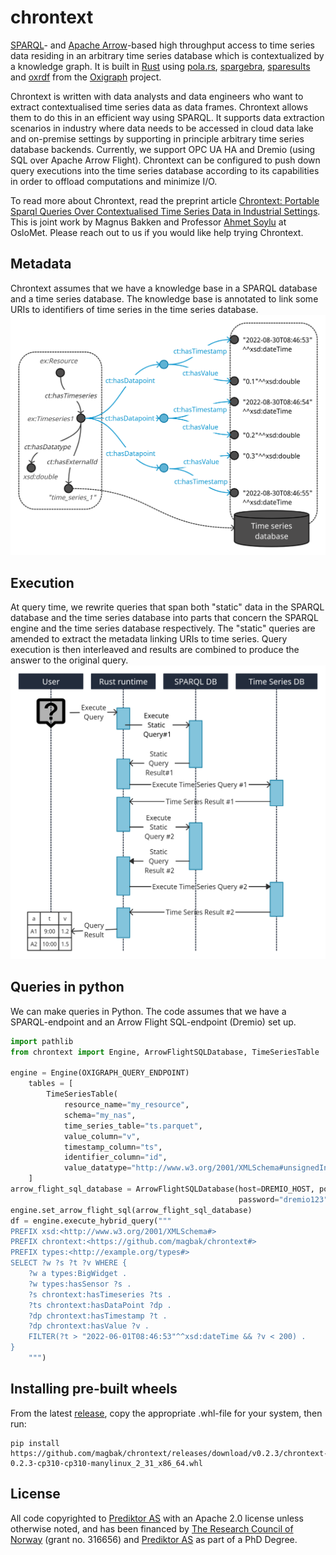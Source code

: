 # chrontext
[SPARQL](https://www.w3.org/TR/sparql11-overview/)- and [Apache Arrow](https://arrow.apache.org/)-based high throughput access to time series data residing in an arbitrary time series database which is contextualized by a knowledge graph. 
It is built in [Rust](https://www.rust-lang.org/) using [pola.rs](https://www.pola.rs/), [spargebra](https://docs.rs/spargebra/latest/spargebra/), [sparesults](https://docs.rs/sparesults/0.1.1/sparesults/) and [oxrdf](https://docs.rs/oxrdf/latest/oxrdf/) from the [Oxigraph](https://github.com/oxigraph/oxigraph) project. 

Chrontext is written with data analysts and data engineers who want to extract contextualised time series data as data frames. 
Chrontext allows them to do this in an efficient way using SPARQL. 
It supports data extraction scenarios in industry where data needs to be accessed in cloud data lake and on-premise settings by supporting in principle arbitrary time series database backends. 
Currently, we support OPC UA HA and Dremio (using SQL over Apache Arrow Flight). Chrontext can be configured to push down query executions into the time series database according to its capabilities in order to offload computations and minimize I/O. 

To read more about Chrontext, read the preprint article [Chrontext: Portable Sparql Queries Over Contextualised Time Series Data in Industrial Settings](https://papers.ssrn.com/sol3/papers.cfm?abstract_id=4310978).
This is joint work by Magnus Bakken and Professor [Ahmet Soylu](https://www.oslomet.no/om/ansatt/ahmetsoy/) at OsloMet. 
Please reach out to us if you would like help trying Chrontext. 

## Metadata
Chrontext assumes that we have a knowledge base in a SPARQL database and a time series database. The knowledge base is annotated to link some URIs to identifiers of time series in the time series database. 
![Chrontext Metadata Representation](doc/chrontext_representation.png)

## Execution
At query time, we rewrite queries that span both "static" data in the SPARQL database and the time series database into parts that concern the SPARQL engine and the time series database respectively. 
The "static" queries are amended to extract the metadata linking URIs to time series. 
Query execution is then interleaved and results are combined to produce the answer to the original query. 
![Chrontext sequence diagram](doc/chrontext_seq.png)

## Queries in python
We can make queries in Python. The code assumes that we have a SPARQL-endpoint and an Arrow Flight SQL-endpoint (Dremio) set up. 
```python
import pathlib
from chrontext import Engine, ArrowFlightSQLDatabase, TimeSeriesTable

engine = Engine(OXIGRAPH_QUERY_ENDPOINT)
    tables = [
        TimeSeriesTable(
            resource_name="my_resource",
            schema="my_nas",
            time_series_table="ts.parquet",
            value_column="v",
            timestamp_column="ts",
            identifier_column="id",
            value_datatype="http://www.w3.org/2001/XMLSchema#unsignedInt")
    ]
arrow_flight_sql_database = ArrowFlightSQLDatabase(host=DREMIO_HOST, port=DREMIO_PORT, username="dremio",
                                                   password="dremio123", tables=tables)
engine.set_arrow_flight_sql(arrow_flight_sql_database)
df = engine.execute_hybrid_query("""
PREFIX xsd:<http://www.w3.org/2001/XMLSchema#>
PREFIX chrontext:<https://github.com/magbak/chrontext#>
PREFIX types:<http://example.org/types#>
SELECT ?w ?s ?t ?v WHERE {
    ?w a types:BigWidget .
    ?w types:hasSensor ?s .
    ?s chrontext:hasTimeseries ?ts .
    ?ts chrontext:hasDataPoint ?dp .
    ?dp chrontext:hasTimestamp ?t .
    ?dp chrontext:hasValue ?v .
    FILTER(?t > "2022-06-01T08:46:53"^^xsd:dateTime && ?v < 200) .
}
    """)
```

## Installing pre-built wheels
From the latest [release](https://github.com/magbak/chrontext/releases), copy the appropriate .whl-file for your system, then run:
```shell
pip install https://github.com/magbak/chrontext/releases/download/v0.2.3/chrontext-0.2.3-cp310-cp310-manylinux_2_31_x86_64.whl
```

## License
All code copyrighted to [Prediktor AS](https://www.prediktor.com/) with an Apache 2.0 license unless otherwise noted, and has been financed by [The Research Council of Norway](https://www.forskningsradet.no/en/) (grant no. 316656) and [Prediktor AS](https://www.prediktor.com/) as part of a PhD Degree.  
